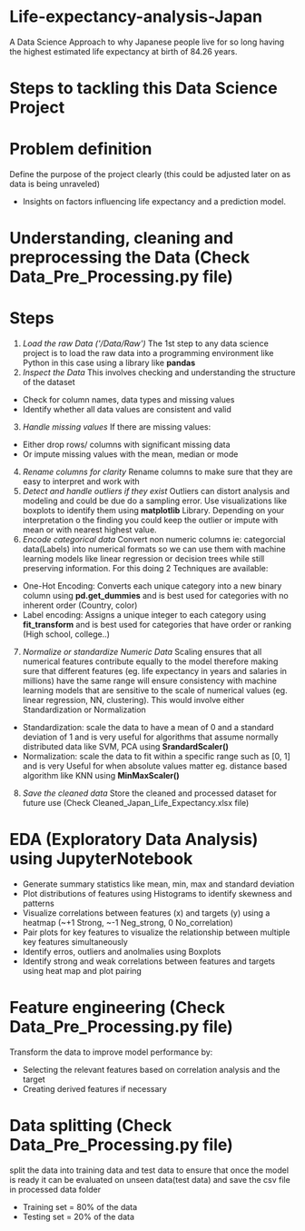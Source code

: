 # Life-expectancy-analysis-Japan
A Data Science Approach to why Japanese people live for so long having the highest estimated life expectancy at birth of 84.26 years.

# Steps to tackling this Data Science Project

# Problem definition
Define the purpose of the project clearly (this could be adjusted later on as data is being unraveled)
- Insights on factors influencing life expectancy and a prediction model.

# Understanding, cleaning and preprocessing the Data (Check Data_Pre_Processing.py file)
# Steps
1. *Load the raw Data ('/Data/Raw')*
The 1st step to any data science project is to load the raw data into a programming environment like Python in this case using a library like **pandas**
2. *Inspect the Data*
This involves checking and understanding the structure of the dataset
- Check for column names, data types and missing values
- Identify whether all data values are consistent and valid
3. *Handle missing values*
If there are missing values:
- Either drop rows/ columns with significant missing data
- Or impute missing values with the mean, median or mode
4. *Rename columns for clarity*
Rename columns to make sure that they are easy to interpret and work with 
5. *Detect and handle outliers if they exist*
Outliers can distort analysis and modeling and could be due do a sampling error. Use visualizations like boxplots to identify them using **matplotlib** Library. Depending on your interpretation o the finding you could keep the outlier or impute with mean or with nearest highest value.
6. *Encode categorical data* 
Convert non numeric columns ie: categorcial data(Labels) into numerical formats so we can use them with machine learning models like linear regression or decision trees while still preserving information.
For this doing 2 Techniques are available: 
- One-Hot Encoding: Converts each unique category into a new binary column using **pd.get_dummies** and is best used for categories with no inherent order (Country, color)
- Label encoding: Assigns a unique integer to each category using **fit_transform** and is best used for categories that have order or ranking (High school, college..)
7. *Normalize or standardize Numeric Data*
Scaling ensures that all numerical features contribute equally to the model therefore making sure that different features (eg. life expectancy in years and salaries in millions) have the same range will ensure consistency with machine learning models that are sensitive to the scale of numerical values (eg. linear regression, NN, clustering). This would involve either Standardization or Normalization
- Standardization: scale the data to have a mean of 0 and a standard deviation of 1 and is very useful for algorithms that assume normally distributed data like SVM, PCA using **SrandardScaler()**
- Normalization: scale the data to fit within a specific range such as [0, 1] and is very Useful for when absolute values matter eg. distance based algorithm like KNN using **MinMaxScaler()**
8. *Save the cleaned data* 
Store the cleaned and processed dataset for future use (Check Cleaned_Japan_Life_Expectancy.xlsx file)

# EDA (Exploratory Data Analysis) using JupyterNotebook
- Generate summary statistics like mean, min, max and standard deviation
- Plot distributions of features using Histograms to identify skewness and patterns
- Visualize correlations between features (x) and targets (y) using a heatmap (~+1 Strong, ~-1 Neg_strong, 0 No_correlation)
- Pair plots for key features to visualize the relationship between multiple key features simultaneously
- Identify erros, outliers and anolmalies using Boxplots
- Identify strong and weak correlations between features and targets using heat map and plot pairing

# Feature engineering (Check Data_Pre_Processing.py file)
Transform the data to improve model performance by:
- Selecting the relevant features based on correlation analysis and the target 
- Creating derived features if necessary

# Data splitting (Check Data_Pre_Processing.py file)
split the data into training data and test data to ensure that once the model is ready it can be evaluated on unseen data(test data) and save the csv file in processed data folder
- Training set = 80% of the data
- Testing set = 20% of the data 


